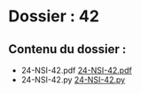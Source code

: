# Dossier : 42
 
 ## Contenu du dossier : 
- 24-NSI-42.pdf [24-NSI-42.pdf](./24-NSI-42.pdf)
- 24-NSI-42.py [24-NSI-42.py](./24-NSI-42.py)
